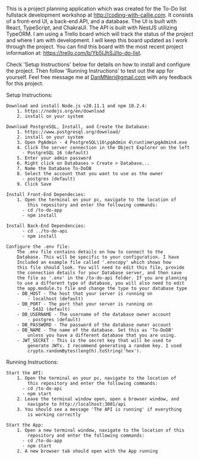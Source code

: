 This is a project planning application which was created for the To-Do 
list fullstack development workshop at http://coding-with-callie.com. It 
consists of a front-end UI, a back-end API, and a database. The UI is
built with React, TypeScript, and ChakraUI. The API is built with NestJS
utilizing TypeORM. I am using a Trello board which will track the status
of the project and where I am with development. I will keep this board
updated as I work through the project. You can find this board with the
most recent project information at:
https://trello.com/b/Yb5IJhSJ/to-do-list.

Check 'Setup Instructions' below for details on how to install and 
configure the project. Then follow 'Running Instructions' to test out 
the app for yourself. Feel free message me at DanMNeri@gmail.com with 
any feedback for this project. 

Setup Instructions:

    Download and install Node.js v20.11.1 and npm 10.2.4:
        1. https://nodejs.org/en/download
        2. install on your system
        
    Download PostgreSQL, Install, and Create the Database:
        1. https://www.postgresql.org/download/
        2. install on your system
        3. Open PgAdmin - 4 PostgreSQL\16\pgAdmin 4\runtime\pgAdmin4.exe
        4. Click the server connection in the Object Explorer on the left 
          - PostgreSQL 16 (default)
        5. Enter your admin password
        6. Right click on Databases > Create > Database...
        7. Name the Database To-DoDB
        8. Select the account that you want to use as the owner 
          - postgres (default)
        9. Click Save
        
    Install Front-End Dependecies:
        1. Open the terminal on your pc, navigate to the location of 
            this repository and enter the following commands:
          - cd /to-do-app
          - npm install
        
    Install Back-End Dependencies:
          - cd ../to-do-api
          - npm install
          
    Configure the .env file:
        The .env file contains details on how to connect to the 
        Database. This will be specific to your configuration. I have
        Included an example file called '.envcopy' which shows how 
        this file should look. You will need to edit this file, provide 
        the connection details for your Database server, and then save
        the file as '.env' in the /to-do-api folder. If you are planning
        to use a different type of database, you will also need to edit
        the app.module.ts file and change the type to your database type
        - DB_HOST - The host that your server is running on
            - localhost (default)
        - DB_PORT - The port that your server is running on
            - 5432 (default)
        - DB_USERNAME - The username of the database owner account
            - postgres (default)
        - DB_PASSWORD - The password of the database owner account
        - DB_NAME - The name of the database. Set this as 'To-DoDB'
            unless you have a different database that you are using.
        - JWT_SECRET - This is the secret key that will be used to
            generate JWTs. I recommend generating a random key. I used
            crypto.randomBytes(length).toString('hex').
    
Running Instructions:

    Start the API:
        1. Open the terminal on your pc, navigate to the location of 
            this repository and enter the following commands:
          - cd /to-do-api
          - npm start
        2. Leave the terminal window open, open a browser window, and  
            navigate to http://localhost:3001/api
        3. You should see a message 'The API is running' if everything
            is working correctly
            
    Start the App:
        1. Open a new terminal window, navigate to the location of this
            repository and enter the following commands:
          - cd /to-do-app
          - npm start
        2. A new browser tab should open with the App running